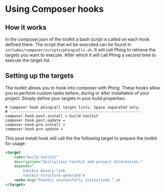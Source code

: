 # Using Composer hooks

## How it works

In the composer.json of the toolkit a bash script is called on each
hook defined there. The script that wil be executed can be found in
`includes/composer/scripts/phingcalls.sh`. It will call Phing to
retrieve the targets you want to execute. After which it will call Phing
a second time to execute the target list.

## Setting up the targets

The toolkit allows you to hook into composer with Phing. These hooks
allow you to perform custom tasks before, during or after installation
of your project. Simply define your targets in your build properties:

```props
# Composer hook phingcall target lists. Space separated only.
# -----------------------------------------------------------
composer.hook.post.install = build-toolkit
composer.hook.post.update =
composer.hook.pre.install =
composer.hook.pre.update =
```

This post install hook will call the the following target to prepare the
toolkit for usage:

```xml
<target
    name="build-toolkit"
    description="Initializes toolkit and project directories."
    depends="
        toolkit-binary-link,
        toolkit-structure-generate">
    <echo msg="Toolkit successfully initialized." />
</target>
```